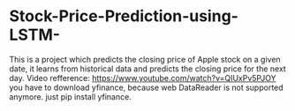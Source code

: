 # Stock-Price-Prediction-using-LSTM-
This is a project which predicts the closing price of Apple stock on a given date, it learns from historical data and predicts the closing price for the next day. 
Video refference: https://www.youtube.com/watch?v=QIUxPv5PJOY
you have to download yfinance, because web DataReader is not supported anymore. just pip install yfinance.
